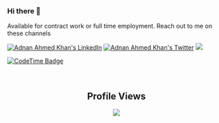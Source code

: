 ### Hi there 👋
<p>Available for contract work or full time employment. Reach out to me on these channels</p>

[![Adnan Ahmed Khan's LinkedIn](https://skillicons.dev/icons?i=linkedin)](https://linkedin.com/in/adnahmed)
[![Adnan Ahmed Khan's Twitter](https://skillicons.dev/icons?i=twitter)](https://twitter.com/@adnaahm)
![](https://hit.yhype.me/github/profile?user_id=70430987)

<!--
## Snake Contribution
![github contribution grid snake animation](https://raw.githubusercontent.com/adnahmed/adnahmed/output/github-snake.svg)
-->

[![CodeTime Badge](https://img.shields.io/endpoint?style=flat-square&color=222&url=https%3A%2F%2Fapi.codetime.dev%2Fshield%3Fid%3D30860%26project%3D%26in=0)](https://codetime.dev)

<!--
<table><tbody><tr><td><a href="https://octo-ring.com/"><img src="https://octo-ring.com/static/img/widget/top.png" width="99%" alt="Octo Ring logo" align="top"></a><br><a href="https://octo-ring.com/p/adnahmed/prev"><img src="https://octo-ring.com/static/img/widget/prev.png" width="33%" alt="previous" align="top" title="previous profile"></a><a href="https://octo-ring.com/p/adnahmed/random"><img src="https://octo-ring.com/static/img/widget/random.png" width="33%" alt="random" align="top" title="random profile"></a><a href="https://octo-ring.com/p/adnahmed/next"><img src="https://octo-ring.com/static/img/widget/next.png" width="33%" alt="next" align="top" title="next profile"></a><br><a href="https://octo-ring.com/"><img src="https://octo-ring.com/static/img/widget/bottom.png" width="99%" alt="check out other GitHub profiles in the Octo Ring" align="top"></a></td></tr></tbody></table>
-->
<br>
<div>
<h2 align="center">Profile Views </h2>
<div align="center">
<img src="https://count.getloli.com/@adnahmed?theme=original-new" />
</div>
<br>
